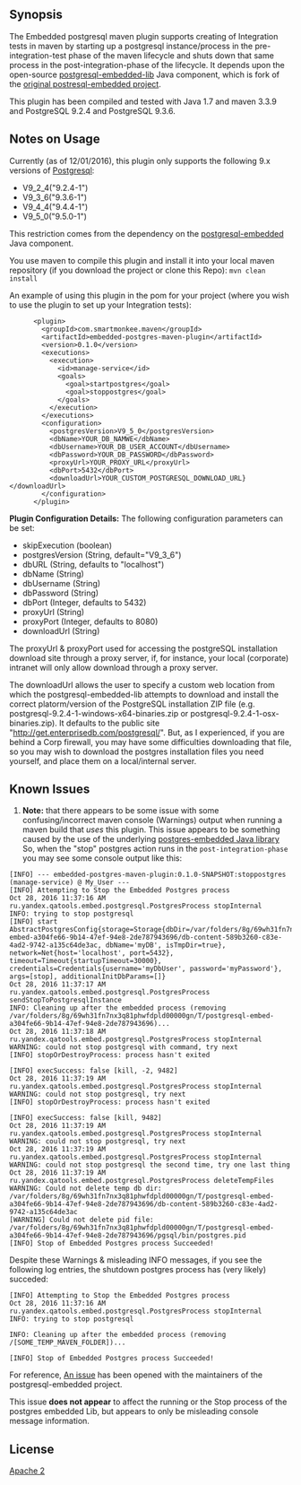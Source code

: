 ## Synopsis

The Embedded postgresql maven plugin supports creating of Integration tests in maven by starting up a postgresql instance/process in the pre-integration-test phase of the maven lifecycle and shuts down that same process in the post-integration-phase of the lifecycle. It depends upon the open-source [postgresql-embedded-lib](https://github.com/aramcodz/postgresql-embedded-lib) Java component, which is fork of the [original postresql-embedded project](https://github.com/yandex-qatools/postgresql-embedded).

This plugin has been compiled and tested with Java 1.7 and maven 3.3.9 and PostgreSQL 9.2.4 and PostgreSQL 9.3.6.

## Notes on Usage

Currently (as of 12/01/2016), this plugin only supports the following 9.x versions of [Postgresql](https://www.postgresql.org/):
  * V9_2_4("9.2.4-1")
  * V9_3_6("9.3.6-1")
  * V9_4_4("9.4.4-1")
  * V9_5_0("9.5.0-1")

This restriction comes from the dependency on the [postgresql-embedded](https://github.com/yandex-qatools/postgresql-embedded) Java component.  

You use maven to compile this plugin and install it into your local maven repository (if you download the project or clone this Repo):
  `mvn clean install ` 

An example of using this plugin in the pom for your project (where you wish to use the plugin to set up your Integration tests):
```
      <plugin>
        <groupId>com.smartmonkee.maven</groupId>
        <artifactId>embedded-postgres-maven-plugin</artifactId>
        <version>0.1.0</version>
        <executions>
          <execution>
            <id>manage-service</id>
            <goals>
              <goal>startpostgres</goal>
              <goal>stoppostgres</goal>
            </goals>
          </execution>
        </executions>
        <configuration>
          <postgresVersion>V9_5_0</postgresVersion>
          <dbName>YOUR_DB_NAMWE</dbName>
          <dbUsername>YOUR_DB_USER_ACCOUNT</dbUsername>
          <dbPassword>YOUR_DB_PASSWORD</dbPassword>
          <proxyUrl>YOUR_PROXY_URL</proxyUrl> 
          <dbPort>5432</dbPort>
          <downloadUrl>YOUR_CUSTOM_POSTGRESQL_DOWNLOAD_URL}</downloadUrl>		  
        </configuration>        
      </plugin>  
``` 

**Plugin Configuration Details:**
The following configuration parameters can be set:
  * skipExecution (boolean)
  * postgresVersion (String, default="V9_3_6")
  * dbURL (String, defaults to "localhost")    
  * dbName (String)
  * dbUsername (String)
  * dbPassword (String)
  * dbPort (Integer, defaults to 5432)  
  * proxyUrl (String)    
  * proxyPort (Integer, defaults to 8080)  
  * downloadUrl (String)

The proxyUrl & proxyPort used for accessing the postgreSQL installation download site through a proxy server, if, for instance, your local (corporate) intranet will only allow download through a proxy server.

The downloadUrl allows the user to specify a custom web location from which the postgresql-embedded-lib attempts to download and install the correct platorm/version of the PostgreSQL installation ZIP file (e.g. postgresql-9.2.4-1-windows-x64-binaries.zip or postgresql-9.2.4-1-osx-binaries.zip). It defaults to the public site "http://get.enterprisedb.com/postgresql/". But, as I experienced, if you are behind a Corp firewall, you may have some difficulties downloading that file, so you may wish to download the postgres installation files you need yourself, and place them on a local/internal server.

## Known Issues
1. __Note:__ that there appears to be some issue with some confusing/incorrect maven console (Warnings) output when running a maven build that *uses* this plugin. This issue appears to be something caused by the use of the underlying [postgres-embedded Java library](https://github.com/yandex-qatools/postgresql-embedded) So, when the "stop" postgres action runs in the `post-integration-phase` you may see some console output like this:

```
[INFO] --- embedded-postgres-maven-plugin:0.1.0-SNAPSHOT:stoppostgres (manage-service) @ My_User ---
[INFO] Attempting to Stop the Embedded Postgres process
Oct 28, 2016 11:37:16 AM ru.yandex.qatools.embed.postgresql.PostgresProcess stopInternal
INFO: trying to stop postgresql
[INFO] start AbstractPostgresConfig{storage=Storage{dbDir=/var/folders/8g/69wh31fn7nx3q81phwfdpld00000gn/T/postgresql-embed-a304fe66-9b14-47ef-94e8-2de787943696/db-content-589b3260-c83e-4ad2-9742-a135c64de3ac, dbName='myDB', isTmpDir=true}, network=Net{host='localhost', port=5432}, timeout=Timeout{startupTimeout=30000}, credentials=Credentials{username='myDbUser', password='myPassword'}, args=[stop], additionalInitDbParams=[]}
Oct 28, 2016 11:37:17 AM ru.yandex.qatools.embed.postgresql.PostgresProcess sendStopToPostgresqlInstance
INFO: Cleaning up after the embedded process (removing /var/folders/8g/69wh31fn7nx3q81phwfdpld00000gn/T/postgresql-embed-a304fe66-9b14-47ef-94e8-2de787943696)...
Oct 28, 2016 11:37:18 AM ru.yandex.qatools.embed.postgresql.PostgresProcess stopInternal
WARNING: could not stop postgresql with command, try next
[INFO] stopOrDestroyProcess: process hasn't exited 

[INFO] execSuccess: false [kill, -2, 9482]
Oct 28, 2016 11:37:19 AM ru.yandex.qatools.embed.postgresql.PostgresProcess stopInternal
WARNING: could not stop postgresql, try next
[INFO] stopOrDestroyProcess: process hasn't exited 

[INFO] execSuccess: false [kill, 9482]
Oct 28, 2016 11:37:19 AM ru.yandex.qatools.embed.postgresql.PostgresProcess stopInternal
WARNING: could not stop postgresql, try next
Oct 28, 2016 11:37:19 AM ru.yandex.qatools.embed.postgresql.PostgresProcess stopInternal
WARNING: could not stop postgresql the second time, try one last thing
Oct 28, 2016 11:37:19 AM ru.yandex.qatools.embed.postgresql.PostgresProcess deleteTempFiles
WARNING: Could not delete temp db dir: /var/folders/8g/69wh31fn7nx3q81phwfdpld00000gn/T/postgresql-embed-a304fe66-9b14-47ef-94e8-2de787943696/db-content-589b3260-c83e-4ad2-9742-a135c64de3ac
[WARNING] Could not delete pid file: /var/folders/8g/69wh31fn7nx3q81phwfdpld00000gn/T/postgresql-embed-a304fe66-9b14-47ef-94e8-2de787943696/pgsql/bin/postgres.pid
[INFO] Stop of Embedded Postgres process Succeeded!
```
Despite these Warnings & misleading INFO messages, if you see the following log entries, the shutdown postgres process has (very likely) succeded:
```
[INFO] Attempting to Stop the Embedded Postgres process
Oct 28, 2016 11:37:16 AM ru.yandex.qatools.embed.postgresql.PostgresProcess stopInternal
INFO: trying to stop postgresql

INFO: Cleaning up after the embedded process (removing /[SOME_TEMP_MAVEN_FOLDER])...

[INFO] Stop of Embedded Postgres process Succeeded!
```

For reference, [An issue](https://github.com/yandex-qatools/postgresql-embedded/issues/50) has been opened with the maintainers of the postgresql-embedded project.

This issue **does not appear** to affect the running or the Stop process of the postgres embedded Lib, but appears to only be misleading console message information. 

## License

[Apache 2](https://www.apache.org/licenses/LICENSE-2.0)